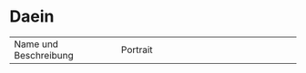 # Daein

<table>
<tr><td>Name und Beschreibung</td><td width="300">Portrait</td></tr>
<!--<tr><td><h4>Volo</h4> Hohefürst der Wünsche.</td><td width="300"><img src="volo.png" alt="" /></td></tr>-->
</table>